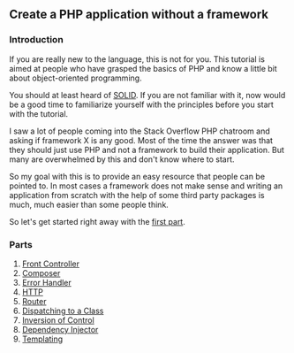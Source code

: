 ## Create a PHP application without a framework

### Introduction

If you are really new to the language, this is not for you. This tutorial is aimed at people who have grasped the basics of PHP and know a little bit about object-oriented programming.

You should at least heard of [SOLID](http://en.wikipedia.org/wiki/SOLID_%28object-oriented_design%29). If you are not familiar with it, now would be a good time to familiarize yourself with the principles before you start with the tutorial.

I saw a lot of people coming into the Stack Overflow PHP chatroom and asking if framework X is any good. Most of the time the answer was that they should just use PHP and not a framework to build their application. But many are overwhelmed by this and don't know where to start.

So my goal with this is to provide an easy resource that people can be pointed to. In most cases a framework does not make sense and writing an application from scratch with the help of some third party packages is much, much easier than some people think.

So let's get started right away with the [first part](1-front-controller.md).

### Parts

1. [Front Controller](1-front-controller.md)
2. [Composer](2-composer.md)
3. [Error Handler](3-error-handler.md)
4. [HTTP](4-http.md)
5. [Router](5-router.md)
6. [Dispatching to a Class](6-dispatching-to-a-class.md)
7. [Inversion of Control](7-inversion-of-control.md)
8. [Dependency Injector](8-dependency-injector.md)
9. [Templating](9-templating.md)
